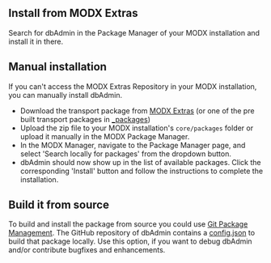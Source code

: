 ## Install from MODX Extras

Search for dbAdmin in the Package Manager of your MODX
installation and install it in there.

## Manual installation

If you can't access the MODX Extras Repository in your MODX installation, you
can manually install dbAdmin.

* Download the transport package from [MODX Extras](https://modx.com/extras/package/dbAdmin) (or one of the pre built transport packages in [_packages](https://github.com/Jako/dbAdmin/tree/master/_packages))
* Upload the zip file to your MODX installation's `core/packages` folder or upload it manually in the MODX Package Manager.
* In the MODX Manager, navigate to the Package Manager page, and select 'Search locally for packages' from the dropdown button.
* dbAdmin should now show up in the list of available packages. Click the corresponding 'Install' button and follow the instructions to complete the installation.

## Build it from source

To build and install the package from source you could use [Git Package
Management](https://github.com/TheBoxer/Git-Package-Management). The GitHub
repository of dbAdmin contains a
[config.json](https://github.com/Jako/dbAdmin/blob/master/_build/config.json)
to build that package locally. Use this option, if you want to debug
dbAdmin and/or contribute bugfixes and enhancements.
